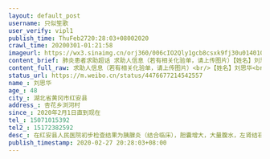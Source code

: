 ```yaml
---
layout: default_post
username: 只似笙歌
user_verify: vipl1
publish_time: ThuFeb2720:28:03+08002020
crawl_time: 20200301-01:21:58
imageurl: https://wx3.sinaimg.cn/orj360/006cIO2Qly1gcb8csxk9fj30u0140102.jpg,https://wx3.sinaimg.cn/orj360/006cIO2Qly1gcb8cu2hhwj30u0140jvo.jpg,https://wx2.sinaimg.cn/orj360/006cIO2Qly1gcb8cufxf2j31400u0mzh.jpg,https://wx3.sinaimg.cn/orj360/006cIO2Qly1gcb8cv8471j30u01400v7.jpg,https://wx2.sinaimg.cn/orj360/006cIO2Qly1gcb8cvmj2rj31400u0ac0.jpg,https://wx3.sinaimg.cn/orj360/006cIO2Qly1gcb8dd1gylj33282ao7wj.jpg
content_brief: 肺炎患者求助超话 求助人信息（若有相关化验单，请上传图片）【姓名】刘思华【年龄】48【所在城市】湖北省黄冈市红安县【所在小区、社区】杏花乡浏河村【患病时间】2020年2月1日直到现在【联系方式】15071015392【其他紧急联系人】15172382592【病情描述】在红安县人民医院初步检查结果为 ...全文
content_full_raw: 求助人信息（若有相关化验单，请上传图片）<br/>【姓名】刘思华<br/>【年龄】48<br/>【所在城市】湖北省黄冈市红安县<br/>【所在小区、社区】杏花乡浏河村<br/>【患病时间】2020年2月1日直到现在<br/>【联系方式】15071015392<br/>【其他紧急联系人】15172382592<br/>【病情描述】在红安县人民医院初步检查结果为胰腺炎（结合临床），胆囊增大，大量腹水，左肾结石，左肾囊肿，左侧少量胸腔积液。县医院医疗条件有限，无法进一步确诊和治疗。昨天前往麻城市人民医院就诊，也不被接收，建议转院到武汉。目前无法联系到武汉相关医院和医生，也不知该如何前往省外大医院进行治疗。我的父亲目前进食困难，腹部积水胀的十分难受，彻夜失眠，日渐消瘦，希望有相关资源和信息的人员能提供帮助，万分感谢！！<adata-url="http://t.cn/R2Wx8Xp"href="http://weibo.com/p/1001018008642112200000000"data-hide=""><spanclass='url-icon'><imgstyle='width:1rem;height:1rem'src='https://h5.sinaimg.cn/upload/2015/09/25/3/timeline_card_small_location_default.png'></span><spanclass="surl-text">黄冈·红安县</span></a>
status_url: https://m.weibo.cn/status/4476677214542557
name_: 刘思华
age_: 48
city_: 湖北省黄冈市红安县
address_: 杏花乡浏河村
since_: 2020年2月1日直到现在
tel_: 15071015392
tel2_: 15172382592
desc_: 在红安县人民医院初步检查结果为胰腺炎（结合临床），胆囊增大，大量腹水，左肾结石，左肾囊肿，左侧少量胸腔积液。县医院医疗条件有限，无法进一步确诊和治疗。昨天前往麻城市人民医院就诊，也不被接收，建议转院到武汉。目前无法联系到武汉相关医院和医生，也不知该如何前往省外大医院进行治疗。我的父亲目前进食困难，腹部积水胀的十分难受，彻夜失眠，日渐消瘦，希望有相关资源和信息的人员能提供帮助，万分感谢！！<adata-url="http//t.cn/R2Wx8Xp"href="http//weibo.com/p/1001018008642112200000000"data-hide=""><spanclass='url-icon'><imgstyle='width1rem;height1rem'src='https//h5.sinaimg.cn/upload/2015/09/25/3/timeline_card_small_location_default.png'></span><spanclass="surl-text">黄冈·红安县</span></a>
publish_timestamp: 2020-02-27 20:28:03+08:00
---
```

